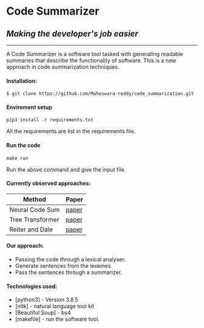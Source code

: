 # Code Summarizer

## _Making the developer's job easier_

________________________________________________________________________________________________________________________

A Code Summarizer is a software tool tasked with generating readable summaries that describe the functionality of software.
This is a new approach in code summarization techniques.

#### Installation:
    $ git clone https://github.com/Maheswara-reddy/code_summarization.git


#### Enviroment setup
    pip3 install -r requirements.txt
All the requirements are list in the requirements file.


#### Run the code
    make run

Run the above command and give the input file.

#### Currently observed approaches:
| Method | Paper |
| ------ | ------ |
| Neural Code Sum | [ paper ](https://arxiv.org/pdf/1811.07234.pdf3) |
| Tree Transformer | [ paper ](https://arxiv.org/pdf/2002.08046) |
| Reiter and Dale | [ paper ](http://www3.nd.edu/~cmc/papers/mcburney_tse15.pdf) |

#### Our approach: 
- Passing the code through a lexical analyser.
- Generate sentences from the lexemes.
- Pass the sentences through a summarizer.

#### Technologies used:
- [python3] - Version 3.8.5
- [nltk] - natural language tool kit
- [Beautiful Soup] - bs4 
- [makefile] - run the software tool.


